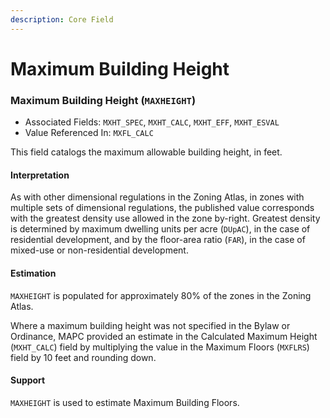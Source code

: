 ```yaml
---
description: Core Field
---
```


# Maximum Building Height

### Maximum Building Height \(`MAXHEIGHT`\)  

* Associated Fields: `MXHT_SPEC`, `MXHT_CALC`, `MXHT_EFF`, `MXHT_ESVAL` 
* Value Referenced In: `MXFL_CALC` 

This field catalogs the maximum allowable building height, in feet. 

#### Interpretation

As with other dimensional regulations in the Zoning Atlas, in zones with multiple sets of dimensional regulations, the published value corresponds with the greatest density use allowed in the zone by-right.  Greatest density is determined by maximum dwelling units per acre \(`DUpAC`\), in the case of residential development, and by the floor-area ratio \(`FAR`\), in the case of mixed-use or non-residential development.  

#### Estimation

`MAXHEIGHT` is populated for approximately 80% of the zones in the Zoning Atlas. 

Where a maximum building height was not specified in the Bylaw or Ordinance, MAPC provided an estimate in the Calculated Maximum Height \(`MXHT_CALC`\) field by multiplying the value in the Maximum Floors \(`MXFLRS`\) field by 10 feet and rounding down. 

#### Support

`MAXHEIGHT` is used to estimate Maximum Building Floors.

